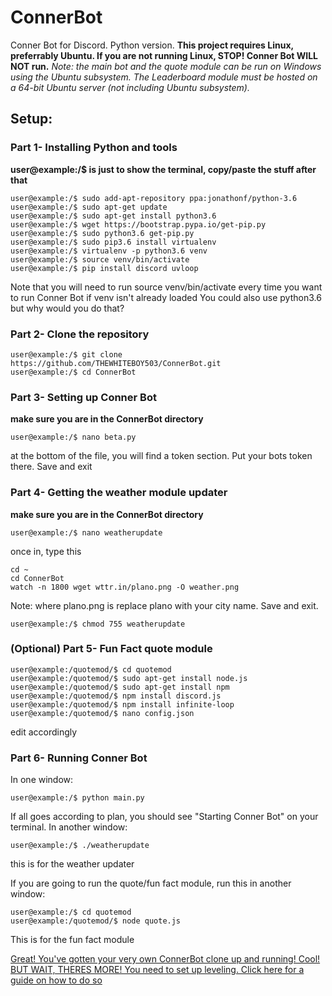 # ConnerBot
Conner Bot for Discord. Python version.
**This project requires Linux, preferrably Ubuntu. If you are not running Linux, STOP! Conner Bot WILL NOT run.**
*Note: the main bot and the quote module can be run on Windows using the Ubuntu subsystem. The Leaderboard module must be hosted on a 64-bit Ubuntu server (not including Ubuntu subsystem).*

## Setup:

### Part 1- Installing Python and tools
**user@example:/$  is just to show the terminal, copy/paste the stuff after that**
```
user@example:/$ sudo add-apt-repository ppa:jonathonf/python-3.6
user@example:/$ sudo apt-get update
user@example:/$ sudo apt-get install python3.6
user@example:/$ wget https://bootstrap.pypa.io/get-pip.py
user@example:/$ sudo python3.6 get-pip.py
user@example:/$ sudo pip3.6 install virtualenv
user@example:/$ virtualenv -p python3.6 venv
user@example:/$ source venv/bin/activate
user@example:/$ pip install discord uvloop
```

Note that you will need to run source venv/bin/activate every time you want to run Conner Bot if venv isn't already loaded
You could also use python3.6 but why would you do that?

### Part 2- Clone the repository
```
user@example:/$ git clone https://github.com/THEWHITEBOY503/ConnerBot.git
user@example:/$ cd ConnerBot
```

### Part 3- Setting up Conner Bot
**make sure you are in the ConnerBot directory**
```
user@example:/$ nano beta.py
```
at the bottom of the file, you will find a token section. Put your bots token there. Save and exit

### Part 4- Getting the weather module updater
**make sure you are in the ConnerBot directory**
```
user@example:/$ nano weatherupdate
```
once in, type this
```
cd ~
cd ConnerBot
watch -n 1800 wget wttr.in/plano.png -O weather.png
```
Note: where plano.png is replace plano with your city name. Save and exit.
```
user@example:/$ chmod 755 weatherupdate
```

### (Optional) Part 5- Fun Fact quote module
```
user@example:/quotemod/$ cd quotemod
user@example:/quotemod/$ sudo apt-get install node.js
user@example:/quotemod/$ sudo apt-get install npm
user@example:/quotemod/$ npm install discord.js
user@example:/quotemod/$ npm install infinite-loop
user@example:/quotemod/$ nano config.json
```
edit accordingly


### Part 6- Running Conner Bot
In one window:
```
user@example:/$ python main.py
```
If all goes according to plan, you should see "Starting Conner Bot" on your terminal.
In another window:
```
user@example:/$ ./weatherupdate
```
this is for the weather updater

If you are going to run the quote/fun fact module, run this in another window:
```
user@example:/$ cd quotemod
user@example:/quotemod/$ node quote.js
```
This is for the fun fact module

[Great! You've gotten your very own ConnerBot clone up and running! Cool! BUT WAIT, THERES MORE! You need to set up leveling. Click here for a guide on how to do so](https://github.com/THEWHITEBOY503/ConnerBot/blob/master/Levels/README.md)
